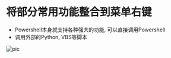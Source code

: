 # 将部分常用功能整合到菜单右键

- Powershell本身就支持各种强大的功能, 可以直接调用Powershell
- 调用外部的Python, VBS等脚本

![pic](https://image.bitautoimg.com/ask//2022/06/04/795c522a8e65434a938d928a9ba94f4a.png)
